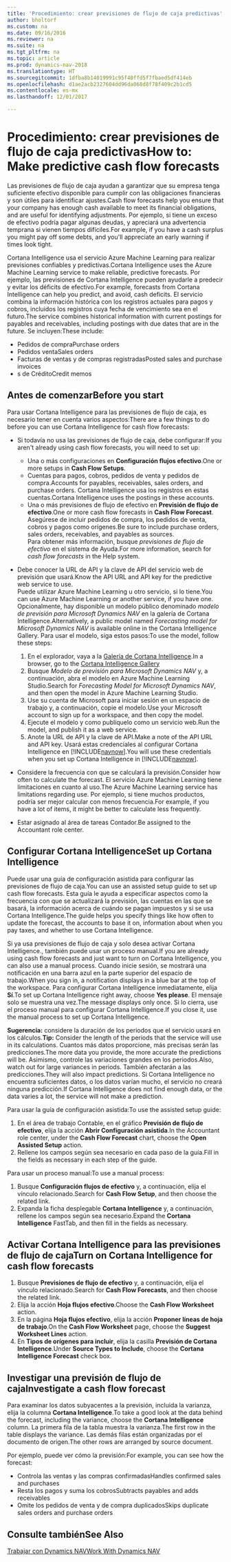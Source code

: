 ```yaml
---
title: 'Procedimiento: crear previsiones de flujo de caja predictivas'
author: bholtorf
ms.custom: na
ms.date: 09/16/2016
ms.reviewer: na
ms.suite: na
ms.tgt_pltfrm: na
ms.topic: article
ms.prod: dynamics-nav-2018
ms.translationtype: HT
ms.sourcegitcommit: 1dfba8b14019991c95f40ffd5f7fbaed5df414eb
ms.openlocfilehash: d1ae2acb2327604dd96da068d8f78f409c2b1cd5
ms.contentlocale: es-mx
ms.lasthandoff: 12/01/2017

---
```


# <a name="how-to-make-predictive-cash-flow-forecasts"></a><span data-ttu-id="015ce-102">Procedimiento: crear previsiones de flujo de caja predictivas</span><span class="sxs-lookup"><span data-stu-id="015ce-102">How to: Make predictive cash flow forecasts</span></span>
<span data-ttu-id="015ce-103">Las previsiones de flujo de caja ayudan a garantizar que su empresa tenga suficiente efectivo disponible para cumplir con las obligaciones financieras y son útiles para identificar ajustes.</span><span class="sxs-lookup"><span data-stu-id="015ce-103">Cash flow forecasts help you ensure that your company has enough cash available to meet its financial obligations, and are useful for identifying adjustments.</span></span> <span data-ttu-id="015ce-104">Por ejemplo, si tiene un exceso de efectivo podría pagar algunas deudas, y apreciará una advertencia temprana si vienen tiempos difíciles.</span><span class="sxs-lookup"><span data-stu-id="015ce-104">For example, if you have a cash surplus you might pay off some debts, and you'll appreciate an early warning if times look tight.</span></span>

<span data-ttu-id="015ce-105">Cortana Intelligence usa el servicio Azure Machine Learning para realizar previsiones confiables y predictivas.</span><span class="sxs-lookup"><span data-stu-id="015ce-105">Cortana Intelligence uses the Azure Machine Learning service to make reliable, predictive forecasts.</span></span> <span data-ttu-id="015ce-106">Por ejemplo, las previsiones de Cortana Intelligence pueden ayudarle a predecir y evitar los déficits de efectivo.</span><span class="sxs-lookup"><span data-stu-id="015ce-106">For example, forecasts from Cortana Intelligence can help you predict, and avoid, cash deficits.</span></span> <span data-ttu-id="015ce-107">El servicio combina la información histórica con los registros actuales para pagos y cobros, incluidos los registros cuya fecha de vencimiento sea en el futuro.</span><span class="sxs-lookup"><span data-stu-id="015ce-107">The service combines historical information with current postings for payables and receivables, including postings with due dates that are in the future.</span></span> <span data-ttu-id="015ce-108">Se incluyen:</span><span class="sxs-lookup"><span data-stu-id="015ce-108">These include:</span></span>
* <span data-ttu-id="015ce-109">Pedidos de compra</span><span class="sxs-lookup"><span data-stu-id="015ce-109">Purchase orders</span></span>
* <span data-ttu-id="015ce-110">Pedidos venta</span><span class="sxs-lookup"><span data-stu-id="015ce-110">Sales orders</span></span>
* <span data-ttu-id="015ce-111">Facturas de ventas y de compras registradas</span><span class="sxs-lookup"><span data-stu-id="015ce-111">Posted sales and purchase invoices</span></span>
* <span data-ttu-id="015ce-112">s de Crédito</span><span class="sxs-lookup"><span data-stu-id="015ce-112">Credit memos</span></span>

## <a name="before-you-start"></a><span data-ttu-id="015ce-113">Antes de comenzar</span><span class="sxs-lookup"><span data-stu-id="015ce-113">Before you start</span></span>  
<span data-ttu-id="015ce-114">Para usar Cortana Intelligence para las previsiones de flujo de caja, es necesario tener en cuenta varios aspectos:</span><span class="sxs-lookup"><span data-stu-id="015ce-114">There are a few things to do before you can use Cortana Intelligence for cash flow forecasts:</span></span>
* <span data-ttu-id="015ce-115">Si todavía no usa las previsiones de flujo de caja, debe configurar:</span><span class="sxs-lookup"><span data-stu-id="015ce-115">If you aren't already using cash flow forecasts, you will need to set up:</span></span>
    * <span data-ttu-id="015ce-116">Una o más configuraciones en **Configuración flujos efectivo**.</span><span class="sxs-lookup"><span data-stu-id="015ce-116">One or more setups in **Cash Flow Setups**.</span></span>
    * <span data-ttu-id="015ce-117">Cuentas para pagos, cobros, pedidos de venta y pedidos de compra.</span><span class="sxs-lookup"><span data-stu-id="015ce-117">Accounts for payables, receivables, sales orders, and purchase orders.</span></span> <span data-ttu-id="015ce-118">Cortana Intelligence usa los registros en estas cuentas.</span><span class="sxs-lookup"><span data-stu-id="015ce-118">Cortana Intelligence uses the postings in these accounts.</span></span>
    * <span data-ttu-id="015ce-119">Una o más previsiones de flujo de efectivo en **Previsión de flujo de efectivo**.</span><span class="sxs-lookup"><span data-stu-id="015ce-119">One or more cash flow forecasts in **Cash Flow Forecast**.</span></span> <span data-ttu-id="015ce-120">Asegúrese de incluir pedidos de compra, los pedidos de venta, cobros y pagos como orígenes.</span><span class="sxs-lookup"><span data-stu-id="015ce-120">Be sure to include purchase orders, sales orders, receivables, and payables as sources.</span></span>  
    <span data-ttu-id="015ce-121">Para obtener más información, busque _previsiones de flujo de efectivo_ en el sistema de Ayuda.</span><span class="sxs-lookup"><span data-stu-id="015ce-121">For more information, search for _cash flow forecasts_ in the Help system.</span></span>
* <span data-ttu-id="015ce-122">Debe conocer la URL de API y la clave de API del servicio web de previsión que usará.</span><span class="sxs-lookup"><span data-stu-id="015ce-122">Know the API URL and API key for the predictive web service to use.</span></span>  
    <span data-ttu-id="015ce-123">Puede utilizar Azure Machine Learning u otro servicio, si lo tiene.</span><span class="sxs-lookup"><span data-stu-id="015ce-123">You can use Azure Machine Learning or another service, if you have one.</span></span> <span data-ttu-id="015ce-124">Opcionalmente, hay disponible un modelo público denominado _modelo de previsión para Microsoft Dynamics NAV_ en la galería de Cortana Intelligence.</span><span class="sxs-lookup"><span data-stu-id="015ce-124">Alternatively, a public model named _Forecasting model for Microsoft Dynamics NAV_ is available online in the Cortana Intelligence Gallery.</span></span> <span data-ttu-id="015ce-125">Para usar el modelo, siga estos pasos:</span><span class="sxs-lookup"><span data-stu-id="015ce-125">To use the model, follow these steps:</span></span>

    1. <span data-ttu-id="015ce-126">En el explorador, vaya a la [Galería de Cortana Intelligence](https://go.microsoft.com/fwlink/?linkid=828352).</span><span class="sxs-lookup"><span data-stu-id="015ce-126">In a browser, go to the [Cortana Intelligence Gallery](https://go.microsoft.com/fwlink/?linkid=828352)</span></span>
    2. <span data-ttu-id="015ce-127">Busque _Modelo de previsión para Microsoft Dynamics NAV_ y, a continuación, abra el modelo en Azure Machine Learning Studio.</span><span class="sxs-lookup"><span data-stu-id="015ce-127">Search for _Forecasting Model for Microsoft Dynamics NAV_, and then open the model in Azure Machine Learning Studio.</span></span>
    3. <span data-ttu-id="015ce-128">Use su cuenta de Microsoft para iniciar sesión en un espacio de trabajo y, a continuación, copie el modelo.</span><span class="sxs-lookup"><span data-stu-id="015ce-128">Use your Microsoft account to sign up for a workspace, and then copy the model.</span></span>
    4. <span data-ttu-id="015ce-129">Ejecute el modelo y como publíquelo como un servicio web.</span><span class="sxs-lookup"><span data-stu-id="015ce-129">Run the model, and publish it as a web service.</span></span>
    5. <span data-ttu-id="015ce-130">Anote la URL de API y la clave de API.</span><span class="sxs-lookup"><span data-stu-id="015ce-130">Make a note of the API URL and API key.</span></span> <span data-ttu-id="015ce-131">Usará estas credenciales al configurar Cortana Intelligence en [!INCLUDE[navnow](includes/navnow_md.md)].</span><span class="sxs-lookup"><span data-stu-id="015ce-131">You will use these credentials when you set up Cortana Intelligence in [!INCLUDE[navnow](includes/navnow_md.md)].</span></span>  

* <span data-ttu-id="015ce-132">Considere la frecuencia con que se calculará la previsión.</span><span class="sxs-lookup"><span data-stu-id="015ce-132">Consider how often to calculate the forecast.</span></span> <span data-ttu-id="015ce-133">El servicio Azure Machine Learning tiene limitaciones en cuanto al uso.</span><span class="sxs-lookup"><span data-stu-id="015ce-133">The Azure Machine Learning service has limitations regarding use.</span></span> <span data-ttu-id="015ce-134">Por ejemplo, si tiene muchos productos, podría ser mejor calcular con menos frecuencia.</span><span class="sxs-lookup"><span data-stu-id="015ce-134">For example, if you have a lot of items, it might be better to calculate less frequently.</span></span>
* <span data-ttu-id="015ce-135">Estar asignado al área de tareas Contador.</span><span class="sxs-lookup"><span data-stu-id="015ce-135">Be assigned to the Accountant role center.</span></span>

## <a name="set-up-cortana-intelligence"></a><span data-ttu-id="015ce-136">Configurar Cortana Intelligence</span><span class="sxs-lookup"><span data-stu-id="015ce-136">Set up Cortana Intelligence</span></span>
<span data-ttu-id="015ce-137">Puede usar una guía de configuración asistida para configurar las previsiones de flujo de caja.</span><span class="sxs-lookup"><span data-stu-id="015ce-137">You can use an assisted setup guide to set up cash flow forecasts.</span></span> <span data-ttu-id="015ce-138">Esta guía le ayuda a especificar aspectos como la frecuencia con que se actualizará la previsión, las cuentas en las que se basará, la información acerca de cuándo se pagan impuestos y si se usa Cortana Intelligence.</span><span class="sxs-lookup"><span data-stu-id="015ce-138">The guide helps you specify things like how often to update the forecast, the accounts to base it on, information about when you pay taxes, and whether to use Cortana Intelligence.</span></span>  

<span data-ttu-id="015ce-139">Si ya usa previsiones de flujo de caja y solo desea activar Cortana Intelligence., también puede usar un proceso manual.</span><span class="sxs-lookup"><span data-stu-id="015ce-139">If you are already using cash flow forecasts and just want to turn on Cortana Intelligence, you can also use a manual process.</span></span> <span data-ttu-id="015ce-140">Cuando inicie sesión, se mostrará una notificación en una barra azul en la parte superior del espacio de trabajo.</span><span class="sxs-lookup"><span data-stu-id="015ce-140">When you sign in, a notification displays in a blue bar at the top of the workspace.</span></span> <span data-ttu-id="015ce-141">Para configurar Cortana Intelligence inmediatamente, elija **Sí**.</span><span class="sxs-lookup"><span data-stu-id="015ce-141">To set up Cortana Intelligence right away, choose **Yes please**.</span></span> <span data-ttu-id="015ce-142">El mensaje solo se muestra una vez.</span><span class="sxs-lookup"><span data-stu-id="015ce-142">The message displays only once.</span></span> <span data-ttu-id="015ce-143">Si lo cierra, use el proceso manual para configurar Cortana Intelligence.</span><span class="sxs-lookup"><span data-stu-id="015ce-143">If you close it, use the manual process to set up Cortana Intelligence.</span></span>  

<span data-ttu-id="015ce-144">**Sugerencia:** considere la duración de los periodos que el servicio usará en los cálculos.</span><span class="sxs-lookup"><span data-stu-id="015ce-144">**Tip:** Consider the length of the periods that the service will use in its calculations.</span></span> <span data-ttu-id="015ce-145">Cuantos más datos proporcione, más precisas serán las predicciones.</span><span class="sxs-lookup"><span data-stu-id="015ce-145">The more data you provide, the more accurate the predictions will be.</span></span> <span data-ttu-id="015ce-146">Asimismo, controle las variaciones grandes en los periodos.</span><span class="sxs-lookup"><span data-stu-id="015ce-146">Also, watch out for large variances in periods.</span></span> <span data-ttu-id="015ce-147">También afectarán a las predicciones.</span><span class="sxs-lookup"><span data-stu-id="015ce-147">They will also impact predictions.</span></span> <span data-ttu-id="015ce-148">Si Cortana Intelligence no encuentra suficientes datos, o los datos varían mucho, el servicio no creará ninguna predicción.</span><span class="sxs-lookup"><span data-stu-id="015ce-148">If Cortana Intelligence does not find enough data, or the data varies a lot, the service will not make a prediction.</span></span>

<span data-ttu-id="015ce-149">Para usar la guía de configuración asistida:</span><span class="sxs-lookup"><span data-stu-id="015ce-149">To use the assisted setup guide:</span></span>
1. <span data-ttu-id="015ce-150">En el área de trabajo Contable, en el gráfico **Previsión de flujo de efectivo**, elija la acción **Abrir Configuración asistida**.</span><span class="sxs-lookup"><span data-stu-id="015ce-150">In the Accountant role center, under the **Cash Flow Forecast** chart, choose the **Open Assisted Setup** action.</span></span>
2. <span data-ttu-id="015ce-151">Rellene los campos según sea necesario en cada paso de la guía.</span><span class="sxs-lookup"><span data-stu-id="015ce-151">Fill in the fields as necessary in each step of the guide.</span></span>

<span data-ttu-id="015ce-152">Para usar un proceso manual:</span><span class="sxs-lookup"><span data-stu-id="015ce-152">To use a manual process:</span></span>
1. <span data-ttu-id="015ce-153">Busque **Configuración flujos de efectivo** y, a continuación, elija el vínculo relacionado.</span><span class="sxs-lookup"><span data-stu-id="015ce-153">Search for **Cash Flow Setup**, and then choose the related link.</span></span>
2. <span data-ttu-id="015ce-154">Expanda la ficha desplegable **Cortana Intelligence** y, a continuación, rellene los campos según sea necesario.</span><span class="sxs-lookup"><span data-stu-id="015ce-154">Expand the **Cortana Intelligence** FastTab, and then fill in the fields as necessary.</span></span>

## <a name="turn-on-cortana-intelligence-for-cash-flow-forecasts"></a><span data-ttu-id="015ce-155">Activar Cortana Intelligence para las previsiones de flujo de caja</span><span class="sxs-lookup"><span data-stu-id="015ce-155">Turn on Cortana Intelligence for cash flow forecasts</span></span>
1. <span data-ttu-id="015ce-156">Busque **Previsiones de flujo de efectivo** y, a continuación, elija el vínculo relacionado.</span><span class="sxs-lookup"><span data-stu-id="015ce-156">Search for **Cash Flow Forecasts**, and then choose the related link.</span></span>
2. <span data-ttu-id="015ce-157">Elija la acción **Hoja flujos efectivo**.</span><span class="sxs-lookup"><span data-stu-id="015ce-157">Choose the **Cash Flow Worksheet** action.</span></span>
3. <span data-ttu-id="015ce-158">En la página **Hoja flujos efectivo**, elija la acción **Proponer líneas de hoja de trabajo**.</span><span class="sxs-lookup"><span data-stu-id="015ce-158">On the **Cash Flow Worksheet** page, choose the **Suggest Worksheet Lines** action.</span></span>  
4. <span data-ttu-id="015ce-159">En **Tipos de orígenes para incluir**, elija la casilla **Previsión de Cortana Intelligence**.</span><span class="sxs-lookup"><span data-stu-id="015ce-159">Under **Source Types to Include**, choose the **Cortana Intelligence Forecast** check box.</span></span>

## <a name="investigate-a-cash-flow-forecast"></a><span data-ttu-id="015ce-160">Investigar una previsión de flujo de caja</span><span class="sxs-lookup"><span data-stu-id="015ce-160">Investigate a cash flow forecast</span></span>
<span data-ttu-id="015ce-161">Para examinar los datos subyacentes a la previsión, incluida la varianza, elija la columna **Cortana Intelligence**.</span><span class="sxs-lookup"><span data-stu-id="015ce-161">To take a good look at the data behind the forecast, including the variance, choose the **Cortana Intelligence** column.</span></span> <span data-ttu-id="015ce-162">La primera fila de la tabla muestra la varianza.</span><span class="sxs-lookup"><span data-stu-id="015ce-162">The first row in the table displays the variance.</span></span> <span data-ttu-id="015ce-163">Las demás filas están organizadas por el documento de origen.</span><span class="sxs-lookup"><span data-stu-id="015ce-163">The other rows are arranged by source document.</span></span>  

<span data-ttu-id="015ce-164">Por ejemplo, puede ver cómo la previsión:</span><span class="sxs-lookup"><span data-stu-id="015ce-164">For example, you can see how the forecast:</span></span>    
* <span data-ttu-id="015ce-165">Controla las ventas y las compras confirmadas</span><span class="sxs-lookup"><span data-stu-id="015ce-165">Handles confirmed sales and purchases</span></span>
* <span data-ttu-id="015ce-166">Resta los pagos y suma los cobros</span><span class="sxs-lookup"><span data-stu-id="015ce-166">Subtracts payables and adds receivables</span></span>
* <span data-ttu-id="015ce-167">Omite los pedidos de venta y de compra duplicados</span><span class="sxs-lookup"><span data-stu-id="015ce-167">Skips duplicate sales orders and purchase orders</span></span>

## <a name="see-also"></a><span data-ttu-id="015ce-168">Consulte también</span><span class="sxs-lookup"><span data-stu-id="015ce-168">See Also</span></span>  
[<span data-ttu-id="015ce-169">Trabajar con Dynamics NAV</span><span class="sxs-lookup"><span data-stu-id="015ce-169">Work With Dynamics NAV</span></span>](ui-work-product.md)

